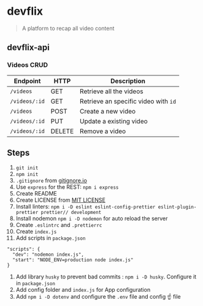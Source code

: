 # devflix
> A platform to recap all video content

## devflix-api
### Videos CRUD

| Endpoint | HTTP | Description |
| --- | --- | ---|
| `/videos` | GET | Retrieve all the videos |
| `/videos/:id` | GET | Retrieve an specific video with `id`
| `/videos` | POST | Create a new video |
| `/videos/:id` | PUT | Update a existing video |
| `/videos/:id` | DELETE | Remove a video |


## Steps

1. `git init`
1. `npm init`
1. `.gitignore` from [gitignore.io](https://www.gitignore.io/)
1. Use `express` for the REST: `npm i express`
1. Create README
1. Create LICENSE from [MIT LICENSE](https://opensource.org/licenses/MIT)
1. Install linters:
`npm i -D eslint eslint-config-prettier eslint-plugin-prettier prettier// development`
1. Install nodemon `npm i -D nodemon` for auto reload the server
1. Create `.eslintrc` and `.prettierrc`
1. Create `index.js`
1. Add scripts in `package.json`
```
"scripts": {
  "dev": "nodemon index.js",
  "start": "NODE_ENV=production node index.js"
}
```
1. Add library `husky` to prevent bad commits : `npm i -D husky`. Configure it in `package.json`
1. Add config folder and `index.js` for App configuration
1. Add `npm i -D dotenv` and configure the `.env` file and config ☝️ file
